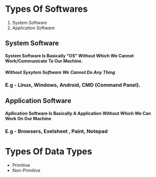 # Types Of Softwares

1. System Software
2. Application Software 

## System Software 

#### System Software Is Basically "OS" Without Which We Cannot Work/Communicate To Our Machine.
##### Without Sysytem Software We Cannot Do Any Thing 
### E.g - Linux, Windows, Android, CMD  (Command Panel).

## Application Software 

#### Apllication Software Is Basically A Application Without Which We Can Work On Our Machine 
### E.g - Browsers, Exelsheet , Paint, Notepad 


# Types Of Data Types

* Primitive
* Non-Primitive

